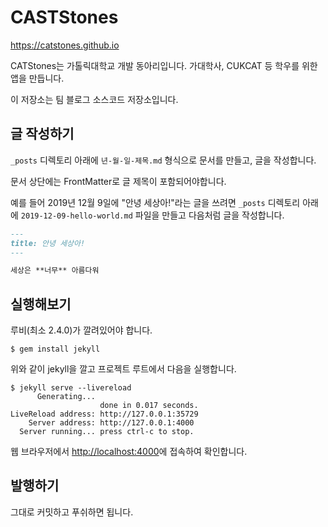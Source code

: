 # CASTStones

<https://catstones.github.io>

CATStones는 가톨릭대학교 개발 동아리입니다.
가대학사, CUKCAT 등 학우를 위한 앱을 만듭니다.

이 저장소는 팀 블로그 소스코드 저장소입니다.

## 글 작성하기

`_posts` 디렉토리 아래에 `년-월-일-제목.md` 형식으로 문서를 만들고,
글을 작성합니다.

문서 상단에는 FrontMatter로 글 제목이 포함되어야합니다.

예를 들어 2019년 12월 9일에 "안녕 세상아!"라는 글을 쓰려면
`_posts` 디렉토리 아래에 `2019-12-09-hello-world.md` 파일을 만들고
다음처럼 글을 작성합니다.

```markdown
---
title: 안녕 세상아!
---

세상은 **너무** 아름다워
```

## 실행해보기

루비(최소 2.4.0)가 깔려있어야 합니다.

```
$ gem install jekyll
```

위와 같이 jekyll을 깔고 프로젝트 루트에서 다음을 실행합니다.

```
$ jekyll serve --livereload
      Generating...
                    done in 0.017 seconds.
LiveReload address: http://127.0.0.1:35729
    Server address: http://127.0.0.1:4000
  Server running... press ctrl-c to stop.
```

웹 브라우저에서 <http://localhost:4000>에 접속하여 확인합니다.

## 발행하기

그대로 커밋하고 푸쉬하면 됩니다.
